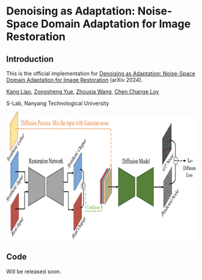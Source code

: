 # Denoising as Adaptation: Noise-Space Domain Adaptation for Image Restoration

## Introduction
This is the official implementation for [Denoising as Adaptation: Noise-Space Domain Adaptation for Image Restoration]() (arXiv 2024).

[Kang Liao](https://kangliao929.github.io/), [Zongsheng Yue](https://zsyoaoa.github.io/), [Zhouxia Wang](https://scholar.google.com.hk/citations?user=JWds_bQAAAAJ&hl=zh-CN), [Chen Change Loy](https://www.mmlab-ntu.com/person/ccloy/index.html)

S-Lab, Nanyang Technological University


<div align="center">
  <img src="https://github.com/KangLiao929/Noise-DA/blob/main/assets/new-tesear.png" height="340">
</div>

## Code
Will be released soon.
